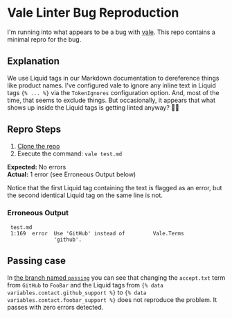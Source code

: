 # Vale Linter Bug Reproduction

I'm running into what appears to be a bug with [vale][vale-linter]. This repo contains a minimal repro for the bug.

[vale-linter]: https://github.com/errata-ai/vale

## Explanation

We use Liquid tags in our Markdown documentation to dereference things like product names. I've configured vale to ignore any inline text in Liquid tags `{% ... %}` via the `TokenIgnores` configuration option. And, most of the time, that seems to exclude things. But occasionally, it appears that what shows up inside the Liquid tags is getting linted anyway? :man_shrugging:

## Repro Steps

1. [Clone the repo](https://docs.github.com/en/github/using-git/which-remote-url-should-i-use)
1. Execute the command: `vale test.md`

**Expected:** No errors \
**Actual:** 1 error (see Erroneous Output below)

Notice that the first Liquid tag containing the text is flagged as an error, but the second identical Liquid tag on the same line is not.

### Erroneous Output

```text
 test.md
 1:169  error  Use 'GitHub' instead of         Vale.Terms
               'github'.
```

## Passing case

In [the branch named `passing`](https://github.com/lee-dohm/vale-test/tree/passing) you can see that changing the `accept.txt` term from `GitHub` to `FooBar` and the Liquid tags from `{% data variables.contact.github_support %}` to `{% data variables.contact.foobar_support %}` does not reproduce the problem. It passes with zero errors detected.

